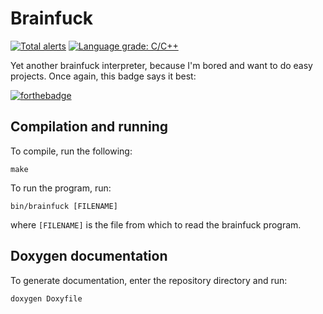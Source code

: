 # Brainfuck

[![Total alerts](https://img.shields.io/lgtm/alerts/g/chuahou/brainfuck.svg?logo=lgtm&logoWidth=18)](https://lgtm.com/projects/g/chuahou/brainfuck/alerts/)
[![Language grade: C/C++](https://img.shields.io/lgtm/grade/cpp/g/chuahou/brainfuck.svg?logo=lgtm&logoWidth=18)](https://lgtm.com/projects/g/chuahou/brainfuck/context:cpp)

Yet another brainfuck interpreter, because I'm bored and want to do easy
projects. Once again, this badge says it best:

[![forthebadge](https://forthebadge.com/images/badges/you-didnt-ask-for-this.svg)](https://forthebadge.com)

## Compilation and running

To compile, run the following:

    make
    
To run the program, run:

    bin/brainfuck [FILENAME]
    
where `[FILENAME]` is the file from which to read the brainfuck program.

## Doxygen documentation

To generate documentation, enter the repository directory and run:

    doxygen Doxyfile
